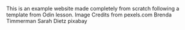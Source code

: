 This is an example website made completely from scratch following a template from Odin lesson.
Image Credits from pexels.com
Brenda Timmerman
Sarah Dietz
pixabay
